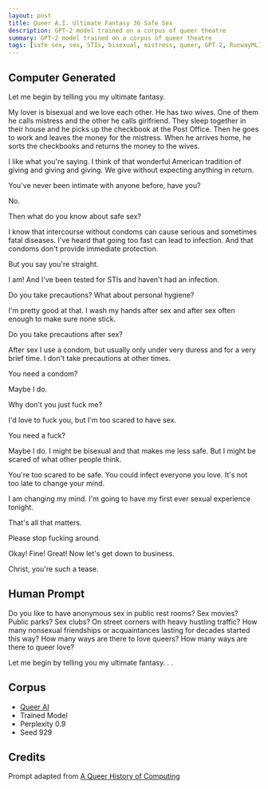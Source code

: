 ```yaml
---
layout: post
title: Queer A.I. Ultimate Fantasy 36 Safe Sex
description: GPT-2 model trained on a corpus of queer theatre
summary: GPT-2 model trained on a corpus of queer theatre
tags: [safe sex, sex, STIs, bisexual, mistress, queer, GPT-2, RunwayML]
---
```


## Computer Generated

Let me begin by telling you my ultimate fantasy.

My lover is bisexual and we love each other. He has two wives. One of them he calls mistress and the other he calls girlfriend. They sleep together in their house and he picks up the checkbook at the Post Office. Then he goes to work and leaves the money for the mistress. When he arrives home, he sorts the checkbooks and returns the money to the wives.

I like what you're saying. I think of that wonderful American tradition of giving and giving and giving. We give without expecting anything in return.

You've never been intimate with anyone before, have you?

No.

Then what do you know about safe sex?

I know that intercourse without condoms can cause serious and sometimes fatal diseases. I've heard that going too fast can lead to infection. And that condoms don't provide immediate protection.

But you say you're straight.

I am! And I've been tested for STIs and haven't had an infection.

Do you take precautions? What about personal hygiene?

I'm pretty good at that. I wash my hands after sex and after sex often enough to make sure none stick.

Do you take precautions after sex?

After sex I use a condom, but usually only under very duress and for a very brief time. I don't take precautions at other times.

You need a condom?

Maybe I do.

Why don't you just fuck me?

I'd love to fuck you, but I'm too scared to have sex.

You need a fuck?

Maybe I do. I might be bisexual and that makes me less safe. But I might be scared of what other people think.

You're too scared to be safe. You could infect everyone you love. It's not too late to change your mind.

I am changing my mind. I'm going to have my first ever sexual experience tonight.

That's all that matters.

Please stop fucking around.

Okay! Fine! Great! Now let's get down to business.

Christ, you're such a tease.


## Human Prompt

Do you like to have anonymous sex in public rest rooms? Sex movies? Public parks? Sex clubs? On street corners with heavy hustling traffic? How many nonsexual friendships or acquaintances lasting for decades started this way? How many ways are there to love queers? How many ways are there to queer love?

Let me begin by telling you my ultimate fantasy. . .

## Corpus

- [Queer AI](/queerai)
- Trained Model
- Perplexity 0.9
- Seed 929

## Credits

Prompt adapted from [A Queer History of Computing](https://rhizome.org/editorial/2013/feb/19/queer-computing-1/)
